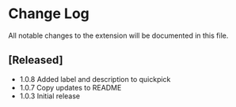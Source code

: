 # Change Log

All notable changes to the extension will be documented in this file.


## [Released]

- 1.0.8 Added label and description to quickpick
- 1.0.7 Copy updates to README
- 1.0.3 Initial release

